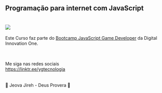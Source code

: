 ## Programação para internet com JavaScript

<h1>
   <img src="https://scontent.fsjk2-1.fna.fbcdn.net/v/t1.6435-9/83995224_2966396690058580_8127292757963177984_n.jpg?_nc_cat=106&ccb=1-3&_nc_sid=cdbe9c&_nc_ohc=EwGjIA6hnvYAX_35cnr&_nc_ht=scontent.fsjk2-1.fna&oh=b49fe823b31634b91138de522b42a764&oe=60B4E7C7" border="0">
</h1>
 
Este Curso faz parte do <a href="https://web.digitalinnovation.one/track/javascript-game-developer/">Bootcamp JavaScript Game Developer</a> da Digital Innovation One.
<br>
<br>
<br>

Me siga nas redes sociais<br>
https://linktr.ee/ygtecnologia
<br><br><br>
🙏 Jeova Jireh - Deus Provera 🙏


